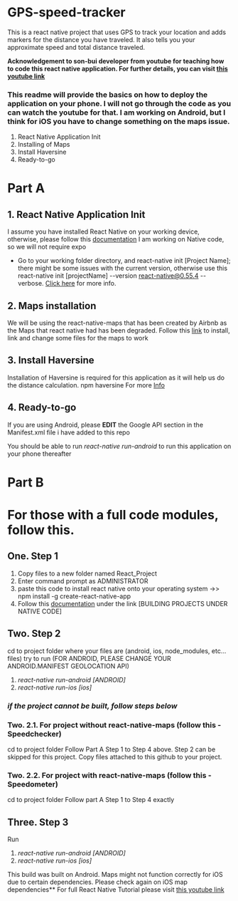 # GPS-speed-tracker
This is a react native project that uses GPS to track your location and adds markers for the distance you have traveled. It also tells you your approximate speed and total distance traveled.

**Acknowledgement to son-bui developer from youtube for teaching how to code this react native application. For further details, you can visit [this youtube link](https://www.youtube.com/sonbuideveloper)**

### This readme will provide the basics on how to deploy the application on your phone. I will not go through the code as you can watch the youtube for that. I am working on Android, but I think for iOS you have to change something on the maps issue.
1. React Native Application Init
2. Installing of Maps
3. Install Haversine
4. Ready-to-go

# Part A
## 1. React Native Application Init
I assume you have installed React Native on your working device, otherwise, please follow this [documentation](https://facebook.github.io/react-native/docs/getting-started.html)
I am working on Native code, so we will not require expo
- Go to your working folder directory, and react-native init [Project Name]; there might be some issues with the current version, otherwise use this react-native init [projectName] --version react-native@0.55.4 --verbose. [Click here](https://stackoverflow.com/questions/51186637/cant-create-project-using-react-native-init) for more info.

## 2. Maps installation
We will be using the react-native-maps that has been created by Airbnb as the Maps that react native had has been degraded. Follow this [link](https://itnext.io/install-react-native-maps-with-gradle-3-on-android-44f91a70a395) to install, link and change some files for the maps to work

## 3. Install Haversine
Installation of Haversine is required for this application as it will help us do the distance calculation.
npm haversine
For more [Info](https://www.npmjs.com/package/haversine)

## 4. Ready-to-go
If you are using Android, please **EDIT** the Google API section in the Manifest.xml file i have added to this repo

You should be able to run *react-native run-android* to run this application on your phone thereafter



# Part B
# For those with a full code modules, follow this.

## One. Step 1
1) Copy files to a new folder named React_Project
2) Enter command prompt as ADMINISTRATOR
3) paste this code to install react native onto your operating system
->> npm install -g create-react-native-app
4) Follow this [documentation](https://facebook.github.io/react-native/docs/getting-started.html) under the link [BUILDING PROJECTS UNDER NATIVE CODE]

## Two. Step 2
cd to project folder where your files are (android, ios, node_modules, etc... files)
try to run (FOR ANDROID, PLEASE CHANGE YOUR ANDROID.MANIFEST GEOLOCATION API)
1) *react-native run-android [ANDROID]*
2) *react-native run-ios [ios]*
### *if the project cannot be built, follow steps below*

### Two. 2.1. For project without react-native-maps (follow this - Speedchecker)
cd to project folder 
Follow Part A Step 1 to Step 4 above. Step 2 can be skipped for this project.
Copy files attached to this github to your project.

### Two. 2.2. For project with react-native-maps (follow this - Speedometer)
cd to project folder
Follow part A Step 1 to Step 4 exactly

## Three. Step 3
Run
1) *react-native run-android [ANDROID]*
2) *react-native run-ios [ios]*

This build was built on Android. Maps might not function correctly for iOS due to certain dependencies. Please check again on iOS map dependencies**
For full React Native Tutorial please visit [this youtube link](https://www.youtube.com/sonbuideveloper)
